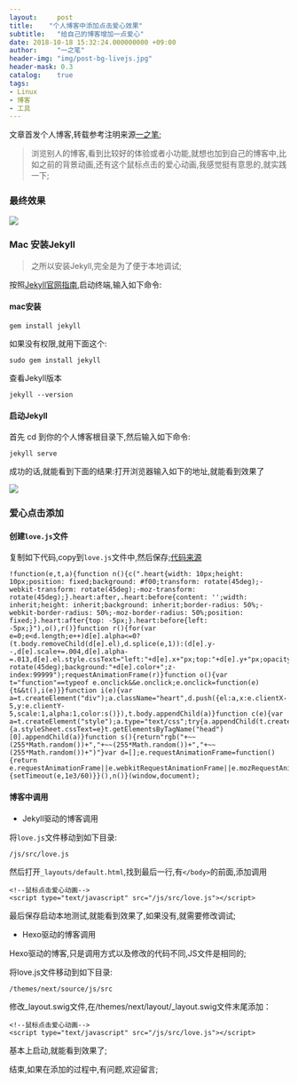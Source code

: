 ```yaml
---
layout:     post
title:    "个人博客中添加点击爱心效果"
subtitle:   "给自己的博客增加一点爱心"
date: 2018-10-18 15:32:24.000000000 +09:00
author:     "一之笔"
header-img: "img/post-bg-livejs.jpg"
header-mask: 0.3
catalog:    true
tags:
- Linux
- 博客
- 工具
---
```


文章首发个人博客,转载参考注明来源[一之笔](https://yizibi.github.io/);

> 浏览别人的博客,看到比较好的体验或者小功能,就想也加到自己的博客中,比如之前的背景动画,还有这个鼠标点击的爱心动画,我感觉挺有意思的,就实践一下;

### 最终效果

![](http://o9zpq25pv.bkt.clouddn.com/loveanimation.gif?imageMogr2/thumbnail/!70p)


### Mac 安装Jekyll

> 之所以安装Jekyll,完全是为了便于本地调试;

按照[Jekyll官网指南](https://jekyllcn.com/docs/quickstart/),启动终端,输入如下命令:

#### mac安装

`gem install jekyll`

如果没有权限,就用下面这个:

`sudo gem install jekyll`

查看Jekyll版本

`jekyll --version`

#### 启动Jekyll

首先 cd 到你的个人博客根目录下,然后输入如下命令:

`jekyll serve`

成功的话,就能看到下面的结果:打开浏览器输入如下的地址,就能看到效果了

![](http://o9zpq25pv.bkt.clouddn.com/1539836194.png?imageMogr2/thumbnail/!70p)

### 爱心点击添加

#### 创建`love.js`文件

复制如下代码,copy到`love.js`文件中,然后保存;[代码来源](https://asdfv1929.github.io/2018/01/26/click-love/)

```JS
!function(e,t,a){function n(){c(".heart{width: 10px;height: 10px;position: fixed;background: #f00;transform: rotate(45deg);-webkit-transform: rotate(45deg);-moz-transform: rotate(45deg);}.heart:after,.heart:before{content: '';width: inherit;height: inherit;background: inherit;border-radius: 50%;-webkit-border-radius: 50%;-moz-border-radius: 50%;position: fixed;}.heart:after{top: -5px;}.heart:before{left: -5px;}"),o(),r()}function r(){for(var e=0;e<d.length;e++)d[e].alpha<=0?(t.body.removeChild(d[e].el),d.splice(e,1)):(d[e].y--,d[e].scale+=.004,d[e].alpha-=.013,d[e].el.style.cssText="left:"+d[e].x+"px;top:"+d[e].y+"px;opacity:"+d[e].alpha+";transform:scale("+d[e].scale+","+d[e].scale+") rotate(45deg);background:"+d[e].color+";z-index:99999");requestAnimationFrame(r)}function o(){var t="function"==typeof e.onclick&&e.onclick;e.onclick=function(e){t&&t(),i(e)}}function i(e){var a=t.createElement("div");a.className="heart",d.push({el:a,x:e.clientX-5,y:e.clientY-5,scale:1,alpha:1,color:s()}),t.body.appendChild(a)}function c(e){var a=t.createElement("style");a.type="text/css";try{a.appendChild(t.createTextNode(e))}catch(t){a.styleSheet.cssText=e}t.getElementsByTagName("head")[0].appendChild(a)}function s(){return"rgb("+~~(255*Math.random())+","+~~(255*Math.random())+","+~~(255*Math.random())+")"}var d=[];e.requestAnimationFrame=function(){return e.requestAnimationFrame||e.webkitRequestAnimationFrame||e.mozRequestAnimationFrame||e.oRequestAnimationFrame||e.msRequestAnimationFrame||function(e){setTimeout(e,1e3/60)}}(),n()}(window,document);
```

#### 博客中调用

* Jekyll驱动的博客调用

将`love.js`文件移动到如下目录:

`/js/src/love.js`

然后打开`_layouts/default.html`,找到最后一行,有`</body>`的前面,添加调用

```JS
<!--鼠标点击爱心动画-->
<script type="text/javascript" src="/js/src/love.js"></script>
```
最后保存启动本地测试,就能看到效果了,如果没有,就需要修改调试;

* Hexo驱动的博客调用

Hexo驱动的博客,只是调用方式以及修改的代码不同,JS文件是相同的;

将love.js文件移动到如下目录:

`/themes/next/source/js/src`

修改_layout.swig文件,在/themes/next/layout/_layout.swig文件末尾添加：

```JS
<!--鼠标点击爱心动画-->
<script type="text/javascript" src="/js/src/love.js"></script>
```
基本上启动,就能看到效果了;

结束,如果在添加的过程中,有问题,欢迎留言;
